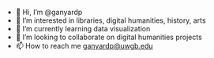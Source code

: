 - 👋 Hi, I’m @ganyardp
- 👀 I’m interested in libraries, digital humanities, history, arts
- 🌱 I’m currently learning data visualization
- 💞️ I’m looking to collaborate on digital humanities projects
- 📫 How to reach me ganyardp@uwgb.edu

<!---
ganyardp/ganyardp is a ✨ special ✨ repository because its `README.md` (this file) appears on your GitHub profile.
You can click the Preview link to take a look at your changes.
--->
